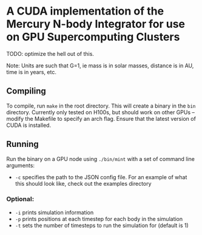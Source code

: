 # A CUDA implementation of the Mercury N-body Integrator for use on GPU Supercomputing Clusters

TODO: optimize the hell out of this.

Note: Units are such that G=1, ie mass is in solar masses, distance is in AU, time is in years, etc.

## Compiling

To compile, run `make` in the root directory. This will create a binary in the `bin` directory. Currently only tested on H100s, but should work on other GPUs – modify the Makefile to specify an arch flag. Ensure that the latest version of CUDA is installed.

## Running

Run the binary on a GPU node using `./bin/mint` with a set of command line arguments:

- `-c` specifies the path to the JSON config file. For an example of what this should look like, check out the examples directory

### Optional:

- `-i` prints simulation information
- `-p` prints positions at each timestep for each body in the simulation
- `-t` sets the number of timesteps to run the simulation for (default is 1)